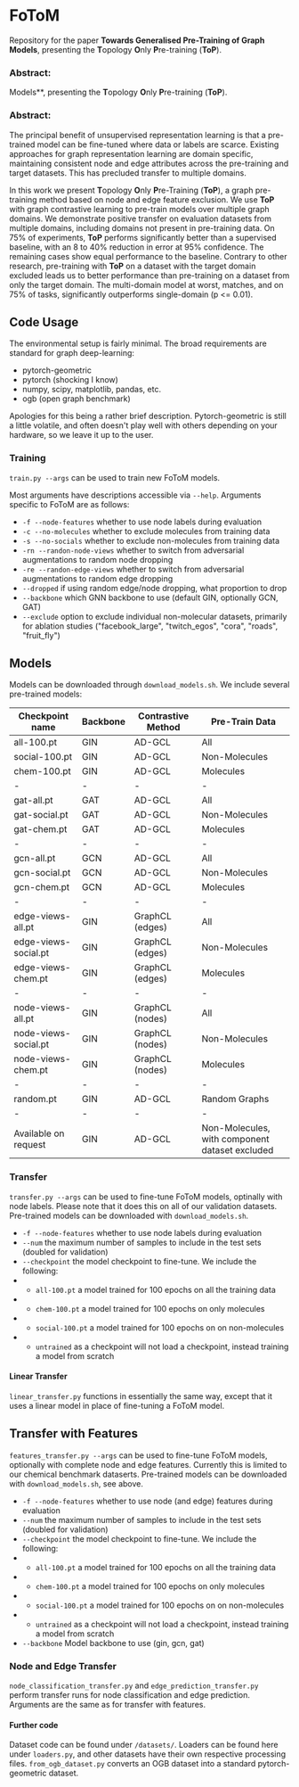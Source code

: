 # FoToM

Repository for the paper **Towards Generalised Pre-Training of Graph Models**, presenting the **T**opology **O**nly **P**re-training (**ToP**).

### Abstract:

Models**, presenting the **T**opology **O**nly **P**re-training (**ToP**).

### Abstract:

The principal benefit of unsupervised representation learning is that a pre-trained model can be fine-tuned where data or labels are scarce.
Existing approaches for graph representation learning are domain specific, maintaining consistent node and edge attributes across the pre-training and target datasets.
This has precluded transfer to multiple domains.
<!-- A model capable of positive transfer on arbitrary tasks and domains would represent the first foundation graph model. -->

In this work we present **T**opology **O**nly **P**re-Training (**ToP**), a graph pre-training method based on node and edge feature exclusion.
We use **ToP** with graph contrastive learning to pre-train models over multiple graph domains.
We demonstrate positive transfer on evaluation datasets from multiple domains, including domains not present in pre-training data.
On 75% of experiments, **ToP** performs significantly better than a supervised baseline, with an 8 to 40% reduction in error at 95% confidence. 
The remaining cases show equal performance to the baseline. 
Contrary to other research, pre-training with **ToP** on a dataset with the target domain excluded leads us to better performance than pre-training on a dataset from only the target domain.
The multi-domain model at worst, matches, and on 75% of tasks, significantly outperforms single-domain (p <= 0.01).

## Code Usage

The environmental setup is fairly minimal.
The broad requirements are standard for graph deep-learning:

 - pytorch-geometric
 - pytorch (shocking I know)
 - numpy, scipy, matplotlib, pandas, etc.
 - ogb (open graph benchmark)

Apologies for this being a rather brief description. 
Pytorch-geometric is still a little volatile, and often doesn't play well with others depending on your hardware, so we leave it up to the user.

### Training
`train.py --args` can be used to train new FoToM models.

Most arguments have descriptions accessible via `--help`.
Arguments specific to FoToM are as follows:

 - `-f --node-features`       whether to use node labels during evaluation
 - `-c --no-molecules`        whether to exclude molecules from training data
 - `-s --no-socials`          whether to exclude non-molecules from training data
 - `-rn --randon-node-views`  whether to switch from adversarial augmentations to random node dropping
 - `-re --randon-edge-views`  whether to switch from adversarial augmentations to random edge dropping
 - `--dropped`                if using random edge/node dropping, what proportion to drop
 - `--backbone`               which GNN backbone to use (default GIN, optionally GCN, GAT)
 - `--exclude`                option to exclude individual non-molecular datasets, primarily for ablation studies ("facebook_large", "twitch_egos", "cora", "roads", "fruit_fly")

## Models

Models can be downloaded through `download_models.sh`.
We include several pre-trained models:

| Checkpoint name | Backbone | Contrastive Method | Pre-Train Data |
|-|-|-|-|
| all-100.pt | GIN | AD-GCL | All |
| social-100.pt | GIN | AD-GCL | Non-Molecules |
| chem-100.pt | GIN | AD-GCL | Molecules |
|-|-|-|-|
| gat-all.pt | GAT | AD-GCL | All |
| gat-social.pt | GAT | AD-GCL | Non-Molecules |
| gat-chem.pt | GAT | AD-GCL | Molecules |
|-|-|-|-|
| gcn-all.pt | GCN | AD-GCL | All |
| gcn-social.pt | GCN | AD-GCL | Non-Molecules |
| gcn-chem.pt | GCN | AD-GCL | Molecules |
|-|-|-|-|
| edge-views-all.pt | GIN | GraphCL (edges) | All |
| edge-views-social.pt | GIN | GraphCL (edges) | Non-Molecules |
| edge-views-chem.pt | GIN | GraphCL (edges) | Molecules |
|-|-|-|-|
| node-views-all.pt | GIN | GraphCL (nodes) | All |
| node-views-social.pt | GIN | GraphCL (nodes) | Non-Molecules |
| node-views-chem.pt | GIN | GraphCL (nodes) | Molecules |
|-|-|-|-|
| random.pt | GIN | AD-GCL| Random Graphs|
|-|-|-|-|
| Available on request | GIN | AD-GCL | Non-Molecules, with component dataset excluded|


### Transfer

`transfer.py --args` can be used to fine-tune FoToM models, optinally with node labels.
Please note that it does this on all of our validation datasets.
Pre-trained models can be downloaded with `download_models.sh`.

 - `-f --node-features`       whether to use node labels during evaluation
 - `--num` the maximum number of samples to include in the test sets (doubled for validation)
 - `--checkpoint` the model checkpoint to fine-tune. We include the following:
 - - `all-100.pt` a model trained for 100 epochs on all the training data
 - - `chem-100.pt` a model trained for 100 epochs on only molecules
 - - `social-100.pt` a model trained for 100 epochs on on non-molecules
 - - `untrained` as a checkpoint will not load a checkpoint, instead training a model from scratch

#### Linear Transfer

`linear_transfer.py` functions in essentially the same way, except that it uses a linear model in place of fine-tuning a FoToM model.

## Transfer with Features

`features_transfer.py --args` can be used to fine-tune FoToM models, optionally with complete node and edge features.
Currently this is limited to our chemical benchmark dataserts.
Pre-trained models can be downloaded with `download_models.sh`, see above.

 - `-f --node-features`       whether to use node (and edge) features during evaluation
 - `--num` the maximum number of samples to include in the test sets (doubled for validation)
 - `--checkpoint` the model checkpoint to fine-tune. We include the following:
 - - `all-100.pt` a model trained for 100 epochs on all the training data
 - - `chem-100.pt` a model trained for 100 epochs on only molecules
 - - `social-100.pt` a model trained for 100 epochs on on non-molecules
 - - `untrained` as a checkpoint will not load a checkpoint, instead training a model from scratch
 - `--backbone` Model backbone to use (gin, gcn, gat)

 ### Node and Edge Transfer

`node_classification_transfer.py` and `edge_prediction_transfer.py` perform transfer runs for node classification and edge prediction.
Arguments are the same as for transfer with features.

#### Further code

Dataset code can be found under `/datasets/`.
Loaders can be found here under `loaders.py`, and other datasets have their own respective processing files.
`from_ogb_dataset.py` converts an OGB dataset into a standard pytorch-geometric dataset.





